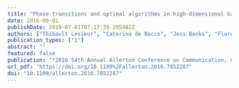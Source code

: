 ```yaml
---
title: "Phase transitions and optimal algorithms in high-dimensional Gaussian mixture clustering"
date: 2016-09-01
publishDate: 2019-07-01T07:17:39.205482Z
authors: ["Thibault Lesieur", "Caterina de Bacco", "Jess Banks", "Florent Krzakala", "Cris Moore", "Lenka Zdeborova"]
publication_types: ["1"]
abstract: ""
featured: false
publication: "*2016 54th Annual Allerton Conference on Communication, Control, and Computing (Allerton)*"
url_pdf: "https://doi.org/10.1109%2Fallerton.2016.7852287"
doi: "10.1109/allerton.2016.7852287"
---
```



